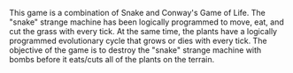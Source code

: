
This game is a combination of Snake and Conway's Game of Life. The "snake" strange machine has been logically programmed to move, eat, and cut the grass with every tick. At the same time, the plants have a logically programmed evolutionary cycle that grows or dies with every tick. The objective of the game is to destroy the "snake" strange machine with bombs before it eats/cuts all of the plants on the terrain. 

